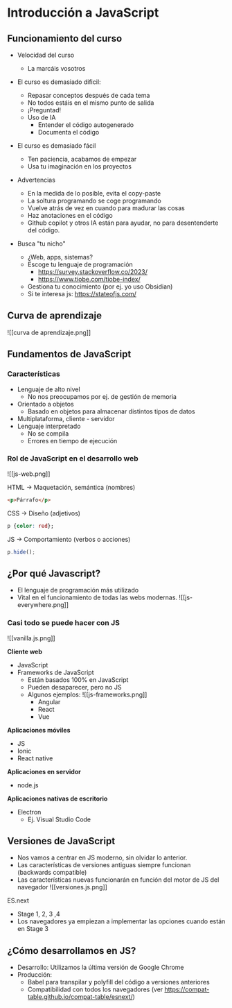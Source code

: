 
# Introducción a JavaScript


## Funcionamiento del curso

- Velocidad del curso
	- La  marcáis vosotros

- El curso es demasiado dificil:
	- Repasar conceptos después de cada tema
	- No todos estáis en el mismo punto de salida
	- ¡Preguntad!
	- Uso de IA
		- Entender el código autogenerado
		- Documenta el código

- El curso es demasiado fácil
	- Ten paciencia, acabamos de empezar
	- Usa tu imaginación en los proyectos

- Advertencias
	- En la medida de lo posible, evita el copy-paste
	- La soltura programando se coge programando
	- Vuelve atrás de vez en cuando para madurar las cosas
	- Haz anotaciones en el código
	- Github copilot y otros IA están para ayudar, no para desentenderte del código.

- Busca "tu nicho"
	- ¿Web, apps, sistemas?
	- Escoge tu lenguaje de programación
		- https://survey.stackoverflow.co/2023/
		- https://www.tiobe.com/tiobe-index/
	- Gestiona tu conocimiento (por ej. yo uso Obsidian)
	- Si te interesa js: https://stateofjs.com/



## Curva  de aprendizaje

![[curva de aprendizaje.png]]


## Fundamentos de JavaScript

### Características

- Lenguaje de alto  nivel
	- No nos preocupamos por ej. de gestión de memoria
- Orientado a objetos
	- Basado en objetos para almacenar distintos tipos de datos
- Multiplataforma, cliente - servidor
- Lenguaje interpretado
	- No se compila
	- Errores en tiempo de ejecución


### Rol de JavaScript en el desarrollo web

![[js-web.png]]

HTML -> Maquetación, semántica (nombres)

```html
<p>Párrafo</p>
```

CSS -> Diseño (adjetivos)
```css
p {color: red};
```

JS -> Comportamiento  (verbos o acciones)
```js
p.hide();
```



## ¿Por qué Javascript?
- El lenguaje de programación más utilizado
- Vital en el funcionamiento de todas las webs modernas.
![[js-everywhere.png]]


### Casi todo se puede hacer con JS

![[vanilla.js.png]]

**Cliente web**
- JavaScript
- Frameworks de JavaScript
	- Están basados 100%  en JavaScript
	- Pueden desaparecer, pero no JS
	- Algunos ejemplos:
	![[js-frameworks.png]]
		- Angular
		- React
		- Vue

**Aplicaciones móviles**
- JS
- Ionic
- React native

**Aplicaciones en servidor**
- node.js

**Aplicaciones nativas de  escritorio**
- Electron
	- Ej. Visual  Studio Code


## Versiones  de JavaScript  

- Nos  vamos  a  centrar en JS moderno, sin olvidar lo  anterior.
-  Las características de  versiones  antiguas siempre funcionan (backwards  compatible)
 - Las características  nuevas funcionarán en función del motor  de  JS del  navegador
![[versiones.js.png]]

ES.next
-  Stage 1,  2, 3  ,4
- Los navegadores ya empiezan a  implementar las opciones cuando están en Stage 3


## ¿Cómo desarrollamos en JS?
- Desarrollo: Utilizamos la última versión de Google Chrome
- Producción: 
	- Babel para transpilar y  polyfill del código a versiones anteriores
	- Compatibilidad con todos los navegadores (ver https://compat-table.github.io/compat-table/esnext/)

